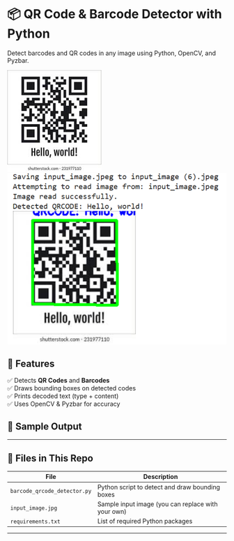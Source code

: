 # 📦 QR Code & Barcode Detector with Python

Detect barcodes and QR codes in any image using Python, OpenCV, and Pyzbar.

![QR Barcode Demo](input_image.jpeg)
![QR Barcode Demo](output2.png)

## 🚀 Features

✅ Detects **QR Codes** and **Barcodes**  
✅ Draws bounding boxes on detected codes  
✅ Prints decoded text (type + content)  
✅ Uses OpenCV & Pyzbar for accuracy  

## 🧪 Sample Output


---

## 📂 Files in This Repo

| File                      | Description                                   |
|---------------------------|-----------------------------------------------|
| `barcode_qrcode_detector.py` | Python script to detect and draw bounding boxes |
| `input_image.jpg`         | Sample input image (you can replace with your own) |
| `requirements.txt`        | List of required Python packages              |

---
